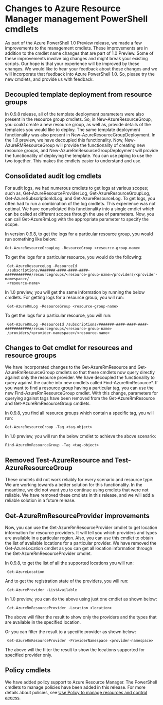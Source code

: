 <properties
    pageTitle="Azure PowerShell 1.0 Preview Resource Manager Changes | Microsoft Azure"
    description="Describes the changes in the Resource Manager cmdlets that were made for Azure PowerShell 1.0 Preview."
    services="azure-resource-manager"
    documentationCenter="na"
    authors="ravbhatnagar"
    manager="ryjones"
    editor=""/>

<tags
    ms.service="azure-resource-manager"
    ms.devlang="na"
    ms.topic="article"
    ms.tgt_pltfrm="powershell"
    ms.workload="na"
    ms.date="01/26/2016"
    ms.author="gauravbh;tomfitz"/>

# Changes to Azure Resource Manager management PowerShell cmdlets
As part of the Azure PowerShell 1.0 Preview release, we made a few improvements to the management cmdlets. These improvements are in addition to the cmdlet name changes that are part of 1.0 Preview. 
Some of these improvements involve big changes and might break your existing scripts. Our hope is that 
your experience will be improved by these changes. We would like to hear your feedback about these changes and we will incorporate that feedback into Azure PowerShell 1.0. So, please try the new cmdlets, and provide us with feedback.

## Decoupled template deployment from resource groups
In 0.9.8 release, all of the template deployment parameters were also present in the resource group cmdlets. So, in New-AzureResourceGroup, you could create a new resource group, as well as, 
provide details of the templates you would like to deploy. The same template deployment functionality was also present in New-AzureResourceGroupDeployment. 
In the 1.0 preview, we have decoupled this functionality. Now, New-AzureRMResourceGroup will provide the functionality of creating new resource groups, and New-AzureRmResourceGroupDeployment will provide the 
functionality of deploying the template. You can use piping to use the two together. This makes the cmdlets easier to understand and use.

## Consolidated audit log cmdlets
For audit logs, we had numerous cmdlets to get logs at various scopes; such as, Get-AzureResourceProviderLog, Get-AzureResourceGroupLog, Get-AzureSubscriptionIdLog, and Get-AzureResourceLog. To get logs, 
you often had to run a combination of the log cmdlets. This experience was not optimal. We have consolidated this functionality into a single cmdlet which can be called at different scopes through 
the use of parameters. Now, you can call Get-AzureRmLog with the appropriate parameter to specify the scope.

In version 0.9.8, to get the logs for a particular resource group, you would run something like below:

    Get-AzureResourceGroupLog -ResourceGroup <resource-group-name>

To get the logs for a particular resource, you would do the following:

     Get-AzureResourceLog -ResourceId
     /subscriptions/#######-####-####-####-############/resourcegroups/<resource-group-name>/providers/<provider-namespace>/
     <resource-name>

In 1.0 preview, you will get the same information by running the below cmdlets. For getting logs for a resource group, you will run:

     Get-AzureRmLog -ResourceGroup <resource-group-name>

To get the logs for a particular resource, you will run:

     Get-AzureRmLog -ResourceId /subscriptions/#######-####-####-####-############/resourcegroups/<resource-group-name>
     /providers/<provider-namespace>/<resource-name>

## Changes to Get cmdlet for resources and resource groups
We have incorporated changes to the Get-AzureRmResource and Get-AzureRmResourceGroup cmdlets so that these cmdlets now query directly against only the resource provider. We have decoupled the functionality to query against the cache into new cmdlets called Find-AzureRmResource*. If you want to find a resource group having a particular tag, you can use the new Find-AzureRmResourceGroup cmdlet. With this change, parameters for querying against tags 
have been removed from the Get-AzureRmResource and Get-AzureRmResourceGroup cmdlets.

In 0.9.8, you find all resource groups which contain a specific tag, you will run:

    Get-AzureResourceGroup -Tag <tag-object>

In 1.0 preview, you will run the below cmdlet to achieve the above scenario:

    Find-AzureRmResourceGroup -Tag <tag-object>

## Removed Test-AzureResource and Test-AzureResourceGroup
These cmdlets did not work reliably for every scenario and resource type. We are working towards a better solution for this functionality. In the meantime, we did not want you 
to continue using cmdlets that were not reliable. We have removed these cmdlets in this release, and we will add a reliable solution in a future release.

## Get-AzureRmResourceProvider improvements
Now, you can use the Get-AzureRmResourceProvider cmdlet to get location information for resource providers. It will tell you which providers and types are available in a particular region. Also, you can use this cmdlet to 
obtain the list of available locations for a particular provider. We have removed the Get-AzureLocation cmdlet as you can get all location information through 
the Get-AzureRmResourceProvider cmdlet.

In 0.9.8, to get the list of all the supported locations you will run:

     Get-AzureLocation

And to get the registration state of the providers, you will run:

     Get-AzureProvider -ListAvailable

In 1.0 preview, you can do the above using just one cmdlet as shown below:

     Get-AzureRmResourceProvider -Location <location>

The above will filter the result to show only the providers and the types that are available in the specified location.

Or you can filter the result to a specific provider as shown below:

     Get-AzureRmResourceProvider -ProviderNamespace <provider-namespace>

The above will the filter the result to show the locations supported for specified provider only.

## Policy cmdlets
We have added policy support to Azure Resource Manager. The PowerShell cmdlets to manage policies have been added in this release. For more details about policies, see 
[Use Policy to manage resources and control access](resource-manager-policy.md). 

